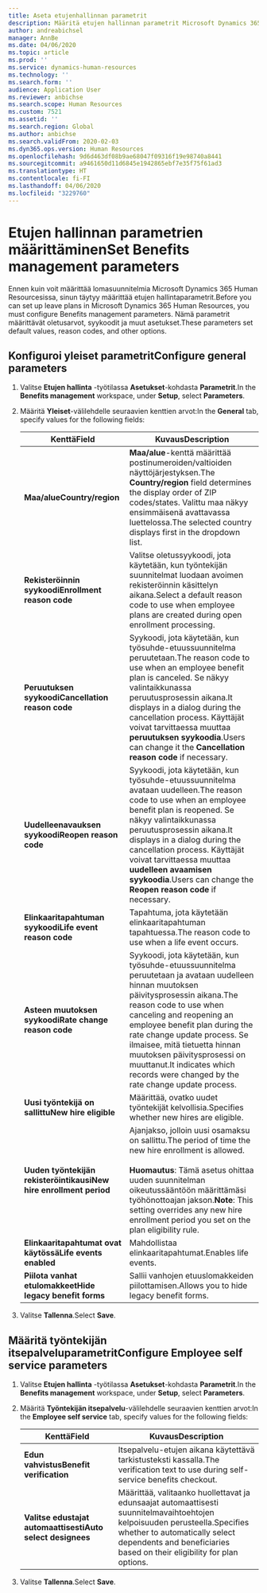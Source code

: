 ```yaml
---
title: Aseta etujenhallinnan parametrit
description: Määritä etujen hallinnan parametrit Microsoft Dynamics 365 Human Resourcesissa.
author: andreabichsel
manager: AnnBe
ms.date: 04/06/2020
ms.topic: article
ms.prod: ''
ms.service: dynamics-human-resources
ms.technology: ''
ms.search.form: ''
audience: Application User
ms.reviewer: anbichse
ms.search.scope: Human Resources
ms.custom: 7521
ms.assetid: ''
ms.search.region: Global
ms.author: anbichse
ms.search.validFrom: 2020-02-03
ms.dyn365.ops.version: Human Resources
ms.openlocfilehash: 9d6d463df08b9ae68047f09316f19e98740a8441
ms.sourcegitcommit: a9461650d11d6845e1942865ebf7e35f75f61ad3
ms.translationtype: HT
ms.contentlocale: fi-FI
ms.lasthandoff: 04/06/2020
ms.locfileid: "3229760"
---
```

# <a name="set-benefits-management-parameters"></a><span data-ttu-id="e93bf-103">Etujen hallinnan parametrien määrittäminen</span><span class="sxs-lookup"><span data-stu-id="e93bf-103">Set Benefits management parameters</span></span>

<span data-ttu-id="e93bf-104">Ennen kuin voit määrittää lomasuunnitelmia Microsoft Dynamics 365 Human Resourcesissa, sinun täytyy määrittää etujen hallintaparametrit.</span><span class="sxs-lookup"><span data-stu-id="e93bf-104">Before you can set up leave plans in Microsoft Dynamics 365 Human Resources, you must configure Benefits management parameters.</span></span> <span data-ttu-id="e93bf-105">Nämä parametrit määrittävät oletusarvot, syykoodit ja muut asetukset.</span><span class="sxs-lookup"><span data-stu-id="e93bf-105">These parameters set default values, reason codes, and other options.</span></span>

## <a name="configure-general-parameters"></a><span data-ttu-id="e93bf-106">Konfiguroi yleiset parametrit</span><span class="sxs-lookup"><span data-stu-id="e93bf-106">Configure general parameters</span></span>

1. <span data-ttu-id="e93bf-107">Valitse **Etujen hallinta** -työtilassa **Asetukset**-kohdasta **Parametrit**.</span><span class="sxs-lookup"><span data-stu-id="e93bf-107">In the **Benefits management** workspace, under **Setup**, select **Parameters**.</span></span>

2. <span data-ttu-id="e93bf-108">Määritä **Yleiset**-välilehdelle seuraavien kenttien arvot:</span><span class="sxs-lookup"><span data-stu-id="e93bf-108">In the **General** tab, specify values for the following fields:</span></span>

   | <span data-ttu-id="e93bf-109">Kenttä</span><span class="sxs-lookup"><span data-stu-id="e93bf-109">Field</span></span> | <span data-ttu-id="e93bf-110">Kuvaus</span><span class="sxs-lookup"><span data-stu-id="e93bf-110">Description</span></span> |
   | --- | --- |
   | <span data-ttu-id="e93bf-111">**Maa/alue**</span><span class="sxs-lookup"><span data-stu-id="e93bf-111">**Country/region**</span></span> | <span data-ttu-id="e93bf-112">**Maa/alue**-kenttä määrittää postinumeroiden/valtioiden näyttöjärjestyksen.</span><span class="sxs-lookup"><span data-stu-id="e93bf-112">The **Country/region** field determines the display order of ZIP codes/states.</span></span> <span data-ttu-id="e93bf-113">Valittu maa näkyy ensimmäisenä avattavassa luettelossa.</span><span class="sxs-lookup"><span data-stu-id="e93bf-113">The selected country displays first in the dropdown list.</span></span> |
   | <span data-ttu-id="e93bf-114">**Rekisteröinnin syykoodi**</span><span class="sxs-lookup"><span data-stu-id="e93bf-114">**Enrollment reason code**</span></span> | <span data-ttu-id="e93bf-115">Valitse oletussyykoodi, jota käytetään, kun työntekijän suunnitelmat luodaan avoimen rekisteröinnin käsittelyn aikana.</span><span class="sxs-lookup"><span data-stu-id="e93bf-115">Select a default reason code to use when employee plans are created during open enrollment processing.</span></span> |
   | <span data-ttu-id="e93bf-116">**Peruutuksen syykoodi**</span><span class="sxs-lookup"><span data-stu-id="e93bf-116">**Cancellation reason code**</span></span> | <span data-ttu-id="e93bf-117">Syykoodi, jota käytetään, kun työsuhde-etuussuunnitelma peruutetaan.</span><span class="sxs-lookup"><span data-stu-id="e93bf-117">The reason code to use when an employee benefit plan is canceled.</span></span> <span data-ttu-id="e93bf-118">Se näkyy valintaikkunassa peruutusprosessin aikana.</span><span class="sxs-lookup"><span data-stu-id="e93bf-118">It displays in a dialog during the cancellation process.</span></span> <span data-ttu-id="e93bf-119">Käyttäjät voivat tarvittaessa muuttaa **peruutuksen syykoodia**.</span><span class="sxs-lookup"><span data-stu-id="e93bf-119">Users can change it the **Cancellation reason code** if necessary.</span></span> |
   | <span data-ttu-id="e93bf-120">**Uudelleenavauksen syykoodi**</span><span class="sxs-lookup"><span data-stu-id="e93bf-120">**Reopen reason code**</span></span> | <span data-ttu-id="e93bf-121">Syykoodi, jota käytetään, kun työsuhde-etuussuunnitelma avataan uudelleen.</span><span class="sxs-lookup"><span data-stu-id="e93bf-121">The reason code to use when an employee benefit plan is reopened.</span></span> <span data-ttu-id="e93bf-122">Se näkyy valintaikkunassa peruutusprosessin aikana.</span><span class="sxs-lookup"><span data-stu-id="e93bf-122">It displays in a dialog during the cancellation process.</span></span> <span data-ttu-id="e93bf-123">Käyttäjät voivat tarvittaessa muuttaa **uudelleen avaamisen syykoodia**.</span><span class="sxs-lookup"><span data-stu-id="e93bf-123">Users can change the **Reopen reason code** if necessary.</span></span> | 
   | <span data-ttu-id="e93bf-124">**Elinkaaritapahtuman syykoodi**</span><span class="sxs-lookup"><span data-stu-id="e93bf-124">**Life event reason code**</span></span> | <span data-ttu-id="e93bf-125">Tapahtuma, jota käytetään elinkaaritapahtuman tapahtuessa.</span><span class="sxs-lookup"><span data-stu-id="e93bf-125">The reason code to use when a life event occurs.</span></span> |
   | <span data-ttu-id="e93bf-126">**Asteen muutoksen syykoodi**</span><span class="sxs-lookup"><span data-stu-id="e93bf-126">**Rate change reason code**</span></span> | <span data-ttu-id="e93bf-127">Syykoodi, jota käytetään, kun työsuhde-etuussuunnitelma peruutetaan ja avataan uudelleen hinnan muutoksen päivitysprosessin aikana.</span><span class="sxs-lookup"><span data-stu-id="e93bf-127">The reason code to use when canceling and reopening an employee benefit plan during the rate change update process.</span></span> <span data-ttu-id="e93bf-128">Se ilmaisee, mitä tietuetta hinnan muutoksen päivitysprosessi on muuttanut.</span><span class="sxs-lookup"><span data-stu-id="e93bf-128">It indicates which records were changed by the rate change update process.</span></span> |
   | <span data-ttu-id="e93bf-129">**Uusi työntekijä on sallittu**</span><span class="sxs-lookup"><span data-stu-id="e93bf-129">**New hire eligible**</span></span> | <span data-ttu-id="e93bf-130">Määrittää, ovatko uudet työntekijät kelvollisia.</span><span class="sxs-lookup"><span data-stu-id="e93bf-130">Specifies whether new hires are eligible.</span></span> |
   | <span data-ttu-id="e93bf-131">**Uuden työntekijän rekisteröintikausi**</span><span class="sxs-lookup"><span data-stu-id="e93bf-131">**New hire enrollment period**</span></span> | <span data-ttu-id="e93bf-132">Ajanjakso, jolloin uusi osamaksu on sallittu.</span><span class="sxs-lookup"><span data-stu-id="e93bf-132">The period of time the new hire enrollment is allowed.</span></span></br></br><span data-ttu-id="e93bf-133">**Huomautus**: Tämä asetus ohittaa uuden suunnitelman oikeutussääntöön määrittämäsi työhönottoajan jakson.</span><span class="sxs-lookup"><span data-stu-id="e93bf-133">**Note**: This setting overrides any new hire enrollment period you set on the plan eligibility rule.</span></span> | 
   | <span data-ttu-id="e93bf-134">**Elinkaaritapahtumat ovat käytössä**</span><span class="sxs-lookup"><span data-stu-id="e93bf-134">**Life events enabled**</span></span> | <span data-ttu-id="e93bf-135">Mahdollistaa elinkaaritapahtumat.</span><span class="sxs-lookup"><span data-stu-id="e93bf-135">Enables life events.</span></span> |
   | <span data-ttu-id="e93bf-136">**Piilota vanhat etulomakkeet**</span><span class="sxs-lookup"><span data-stu-id="e93bf-136">**Hide legacy benefit forms**</span></span> | <span data-ttu-id="e93bf-137">Sallii vanhojen etuuslomakkeiden piilottamisen.</span><span class="sxs-lookup"><span data-stu-id="e93bf-137">Allows you to hide legacy benefit forms.</span></span> |

3. <span data-ttu-id="e93bf-138">Valitse **Tallenna**.</span><span class="sxs-lookup"><span data-stu-id="e93bf-138">Select **Save**.</span></span>

## <a name="configure-employee-self-service-parameters"></a><span data-ttu-id="e93bf-139">Määritä työntekijän itsepalveluparametrit</span><span class="sxs-lookup"><span data-stu-id="e93bf-139">Configure Employee self service parameters</span></span>

1. <span data-ttu-id="e93bf-140">Valitse **Etujen hallinta** -työtilassa **Asetukset**-kohdasta **Parametrit**.</span><span class="sxs-lookup"><span data-stu-id="e93bf-140">In the **Benefits management** workspace, under **Setup**, select **Parameters**.</span></span>

2. <span data-ttu-id="e93bf-141">Määritä **Työntekijän itsepalvelu**-välilehdelle seuraavien kenttien arvot:</span><span class="sxs-lookup"><span data-stu-id="e93bf-141">In the **Employee self service** tab, specify values for the following fields:</span></span>

   | <span data-ttu-id="e93bf-142">Kenttä</span><span class="sxs-lookup"><span data-stu-id="e93bf-142">Field</span></span> | <span data-ttu-id="e93bf-143">Kuvaus</span><span class="sxs-lookup"><span data-stu-id="e93bf-143">Description</span></span> |
   | --- | --- |
   | <span data-ttu-id="e93bf-144">**Edun vahvistus**</span><span class="sxs-lookup"><span data-stu-id="e93bf-144">**Benefit verification**</span></span> | <span data-ttu-id="e93bf-145">Itsepalvelu-etujen aikana käytettävä tarkistusteksti kassalla.</span><span class="sxs-lookup"><span data-stu-id="e93bf-145">The verification text to use during self-service benefits checkout.</span></span> |
   | <span data-ttu-id="e93bf-146">**Valitse edustajat automaattisesti**</span><span class="sxs-lookup"><span data-stu-id="e93bf-146">**Auto select designees**</span></span> | <span data-ttu-id="e93bf-147">Määrittää, valitaanko huollettavat ja edunsaajat automaattisesti suunnitelmavaihtoehtojen kelpoisuuden perusteella.</span><span class="sxs-lookup"><span data-stu-id="e93bf-147">Specifies whether to automatically select dependents and beneficiaries based on their eligibility for plan options.</span></span> |

3. <span data-ttu-id="e93bf-148">Valitse **Tallenna**.</span><span class="sxs-lookup"><span data-stu-id="e93bf-148">Select **Save**.</span></span>
